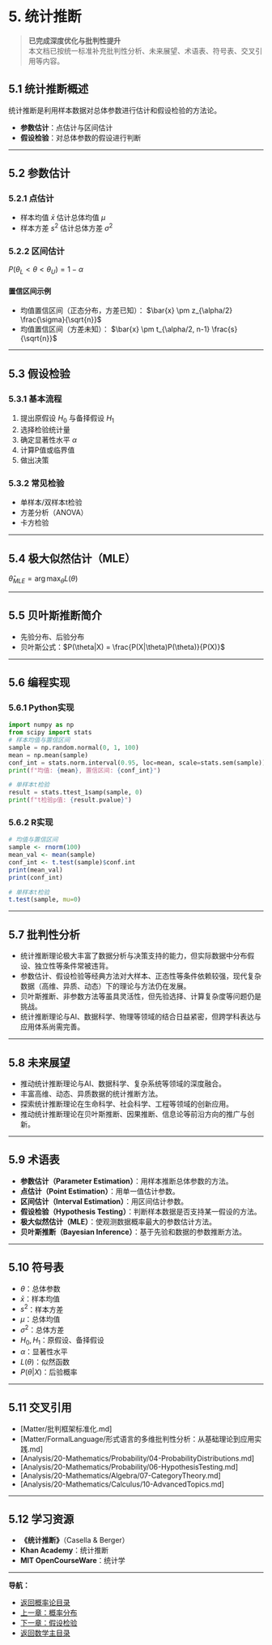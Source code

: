 # 5. 统计推断

> **已完成深度优化与批判性提升**  
> 本文档已按统一标准补充批判性分析、未来展望、术语表、符号表、交叉引用等内容。

## 5.1 统计推断概述

统计推断是利用样本数据对总体参数进行估计和假设检验的方法论。

- **参数估计**：点估计与区间估计
- **假设检验**：对总体参数的假设进行判断

---

## 5.2 参数估计

### 5.2.1 点估计

- 样本均值 $\bar{x}$ 估计总体均值 $\mu$
- 样本方差 $s^2$ 估计总体方差 $\sigma^2$

### 5.2.2 区间估计

$P(\theta_L < \theta < \theta_U) = 1-\alpha$

#### 置信区间示例

- 均值置信区间（正态分布，方差已知）：
  $\bar{x} \pm z_{\alpha/2} \frac{\sigma}{\sqrt{n}}$
- 均值置信区间（方差未知）：
  $\bar{x} \pm t_{\alpha/2, n-1} \frac{s}{\sqrt{n}}$

---

## 5.3 假设检验

### 5.3.1 基本流程

1. 提出原假设 $H_0$ 与备择假设 $H_1$
2. 选择检验统计量
3. 确定显著性水平 $\alpha$
4. 计算P值或临界值
5. 做出决策

### 5.3.2 常见检验

- 单样本/双样本t检验
- 方差分析（ANOVA）
- 卡方检验

---

## 5.4 极大似然估计（MLE）

$\hat{\theta}_{MLE} = \arg\max_{\theta} L(\theta)$

---

## 5.5 贝叶斯推断简介

- 先验分布、后验分布
- 贝叶斯公式：$P(\theta|X) = \frac{P(X|\theta)P(\theta)}{P(X)}$

---

## 5.6 编程实现

### 5.6.1 Python实现

```python
import numpy as np
from scipy import stats
# 样本均值与置信区间
sample = np.random.normal(0, 1, 100)
mean = np.mean(sample)
conf_int = stats.norm.interval(0.95, loc=mean, scale=stats.sem(sample))
print(f"均值: {mean}, 置信区间: {conf_int}")

# 单样本t检验
result = stats.ttest_1samp(sample, 0)
print(f"t检验p值: {result.pvalue}")
```

### 5.6.2 R实现

```r
# 均值与置信区间
sample <- rnorm(100)
mean_val <- mean(sample)
conf_int <- t.test(sample)$conf.int
print(mean_val)
print(conf_int)

# 单样本t检验
t.test(sample, mu=0)
```

---

## 5.7 批判性分析

- 统计推断理论极大丰富了数据分析与决策支持的能力，但实际数据中分布假设、独立性等条件常被违背。
- 参数估计、假设检验等经典方法对大样本、正态性等条件依赖较强，现代复杂数据（高维、异质、动态）下的理论与方法仍在发展。
- 贝叶斯推断、非参数方法等虽具灵活性，但先验选择、计算复杂度等问题仍是挑战。
- 统计推断理论与AI、数据科学、物理等领域的结合日益紧密，但跨学科表达与应用体系尚需完善。

---

## 5.8 未来展望

- 推动统计推断理论与AI、数据科学、复杂系统等领域的深度融合。
- 丰富高维、动态、异质数据的统计推断方法。
- 探索统计推断理论在生命科学、社会科学、工程等领域的创新应用。
- 推动统计推断理论在贝叶斯推断、因果推断、信息论等前沿方向的推广与创新。

---

## 5.9 术语表

- **参数估计（Parameter Estimation）**：用样本推断总体参数的方法。
- **点估计（Point Estimation）**：用单一值估计参数。
- **区间估计（Interval Estimation）**：用区间估计参数。
- **假设检验（Hypothesis Testing）**：判断样本数据是否支持某一假设的方法。
- **极大似然估计（MLE）**：使观测数据概率最大的参数估计方法。
- **贝叶斯推断（Bayesian Inference）**：基于先验和数据的参数推断方法。

---

## 5.10 符号表

- $\theta$：总体参数
- $\bar{x}$：样本均值
- $s^2$：样本方差
- $\mu$：总体均值
- $\sigma^2$：总体方差
- $H_0, H_1$：原假设、备择假设
- $\alpha$：显著性水平
- $L(\theta)$：似然函数
- $P(\theta|X)$：后验概率

---

## 5.11 交叉引用

- [Matter/批判框架标准化.md]
- [Matter/FormalLanguage/形式语言的多维批判性分析：从基础理论到应用实践.md]
- [Analysis/20-Mathematics/Probability/04-ProbabilityDistributions.md]
- [Analysis/20-Mathematics/Probability/06-HypothesisTesting.md]
- [Analysis/20-Mathematics/Algebra/07-CategoryTheory.md]
- [Analysis/20-Mathematics/Calculus/10-AdvancedTopics.md]

---

## 5.12 学习资源

- **《统计推断》**（Casella & Berger）
- **Khan Academy**：统计推断
- **MIT OpenCourseWare**：统计学

---
**导航：**

- [返回概率论目录](README.md)
- [上一章：概率分布](04-ProbabilityDistributions.md)
- [下一章：假设检验](06-HypothesisTesting.md)
- [返回数学主目录](../README.md)
